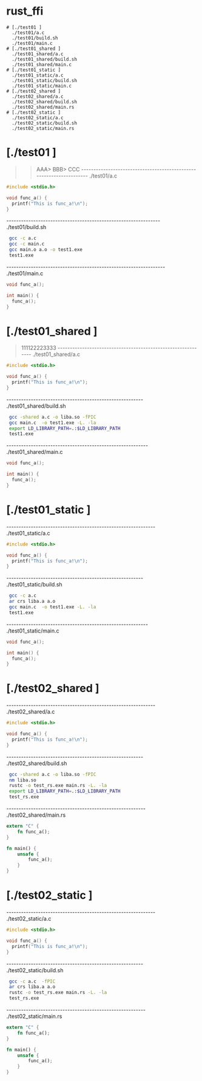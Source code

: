 #  rust_ffi
```
# [./test01 ]
  ./test01/a.c
  ./test01/build.sh
  ./test01/main.c
# [./test01_shared ]
  ./test01_shared/a.c
  ./test01_shared/build.sh
  ./test01_shared/main.c
# [./test01_static ]
  ./test01_static/a.c
  ./test01_static/build.sh
  ./test01_static/main.c
# [./test02_shared ]
  ./test02_shared/a.c
  ./test02_shared/build.sh
  ./test02_shared/main.rs
# [./test02_static ]
  ./test02_static/a.c
  ./test02_static/build.sh
  ./test02_static/main.rs
```
# [./test01 ]
> > AAA> BBB> CCC
--------------------------------------------------------------------  ./test01/a.c

```c
#include <stdio.h>

void func_a() {
  printf("This is func_a!\n");
}
```

---------------------------------------------------------------  ./test01/build.sh

```sh
 gcc -c a.c 
 gcc -c main.c 
 gcc main.o a.o -o test1.exe
 test1.exe
```

-----------------------------------------------------------------  ./test01/main.c

```c
void func_a();

int main() {
  func_a();
}
```
# [./test01_shared ]
> 111122223333
-------------------------------------------------------------  ./test01_shared/a.c

```c
#include <stdio.h>

void func_a() {
  printf("This is func_a!\n");
}
```

--------------------------------------------------------  ./test01_shared/build.sh

```sh
 gcc -shared a.c -o liba.so -fPIC
 gcc main.c  -o test1.exe -L. -la
 export LD_LIBRARY_PATH=.:$LD_LIBRARY_PATH 
 test1.exe
```

----------------------------------------------------------  ./test01_shared/main.c

```c
void func_a();

int main() {
  func_a();
}
```
# [./test01_static ]

-------------------------------------------------------------  ./test01_static/a.c

```c
#include <stdio.h>

void func_a() {
  printf("This is func_a!\n");
}
```

--------------------------------------------------------  ./test01_static/build.sh

```sh
 gcc -c a.c 
 ar crs liba.a a.o
 gcc main.c  -o test1.exe -L. -la
 test1.exe
```

----------------------------------------------------------  ./test01_static/main.c

```c
void func_a();

int main() {
  func_a();
}
```
# [./test02_shared ]

-------------------------------------------------------------  ./test02_shared/a.c

```c
#include <stdio.h>

void func_a() {
  printf("This is func_a!\n");
}
```

--------------------------------------------------------  ./test02_shared/build.sh

```sh
 gcc -shared a.c -o liba.so -fPIC
 nm liba.so
 rustc -o test_rs.exe main.rs -L. -la
 export LD_LIBRARY_PATH=.:$LD_LIBRARY_PATH
 test_rs.exe
```

---------------------------------------------------------  ./test02_shared/main.rs

```rust
extern "C" {
    fn func_a();
}

fn main() {
    unsafe {
        func_a();
    }
}
```
# [./test02_static ]

-------------------------------------------------------------  ./test02_static/a.c

```c
#include <stdio.h>

void func_a() {
  printf("This is func_a!\n");
}
```

--------------------------------------------------------  ./test02_static/build.sh

```sh
 gcc -c a.c  -fPIC
 ar crs liba.a a.o
 rustc -o test_rs.exe main.rs -L. -la
 test_rs.exe
```

---------------------------------------------------------  ./test02_static/main.rs

```rust
extern "C" {
    fn func_a();
}

fn main() {
    unsafe {
        func_a();
    }
}
```
